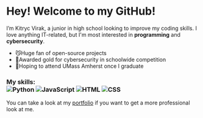 <h1>Hey! Welcome to my GitHub!</h1>

 I’m Kitryc Virak, a junior in high school looking to improve my coding skills. I love anything IT-related,
 but I'm most interested in **programming** and **cybersecurity**. 

- 😼Huge fan of open-source projects
- 🥇Awarded gold for cybersecurity in schoolwide competition
- 🏫Hoping to attend UMass Amherst once I graduate

### My skills: <br/> ![Python](https://img.shields.io/badge/-Python-0077B5?style=flat&logoColor=white&logo=python) ![JavaScript](https://img.shields.io/badge/-JavaScript-ffdd19?style=flat&logoColor=white&logo=javascript) ![HTML](https://img.shields.io/badge/-HTML-ff0d00?style=flat&logoColor=white&logo=html5) ![CSS](https://img.shields.io/badge/-CSS-196eff?style=flat&logoColor=white&logo=css3)

 You can take a look at my [portfolio](https://kitryc.github.io/portfolio/index.html) if you want
 to get a more professional look at me.

<!---
kitryc/kitryc is a ✨ special ✨ repository because its `README.md` (this file) appears on your GitHub profile.
You can click the Preview link to take a look at your changes.
--->
